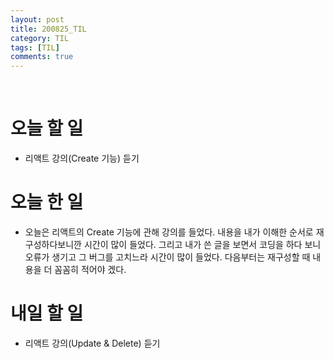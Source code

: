 ```yaml
---
layout: post
title: 200825_TIL
category: TIL
tags: [TIL]
comments: true
---
```


<br>

# 오늘 할 일
  - 리액트 강의(Create 기능) 듣기


# 오늘 한 일
  - 오늘은 리액트의 Create 기능에 관해 강의를 들었다. 내용을 내가 이해한 순서로 재구성하다보니깐 시간이 많이 들었다. 그리고 내가 쓴 글을 보면서 코딩을 하다 보니 오류가 생기고 그 버그를 고치느라 시간이 많이 들었다. 다음부터는 재구성할 때 내용을 더 꼼꼼히 적어야 겠다.

# 내일 할 일
 - 리액트 강의(Update & Delete) 듣기